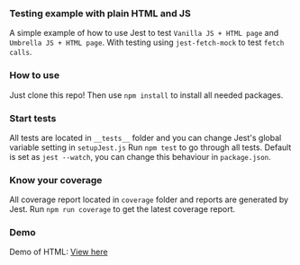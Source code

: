 ### Testing example with plain HTML and JS
A simple example of how to use Jest to test `Vanilla JS + HTML page` and `Umbrella JS + HTML page`. With testing using `jest-fetch-mock` to test `fetch calls`.

### How to use
Just clone this repo! Then use `npm install` to install all needed packages.

### Start tests
All tests are located in `__tests__` folder and you can change Jest's global variable setting in `setupJest.js` Run `npm test` to go through all tests. Default is set as `jest --watch`, you can change this behaviour in `package.json`.

### Know your coverage
All coverage report located in `coverage` folder and reports are generated by Jest. Run `npm run coverage` to get the latest coverage report.

### Demo
Demo of HTML: [View here](https://snowleo208.github.io/test-js-example/)
